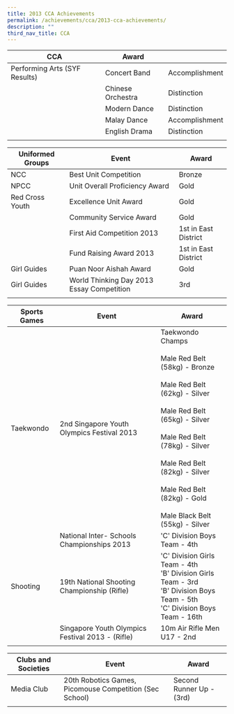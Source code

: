 ```yaml
---
title: 2013 CCA Achievements
permalink: /achievements/cca/2013-cca-achievements/
description: ""
third_nav_title: CCA
---
```

| CCA | Award |  |
|---|---|---|
| Performing Arts (SYF Results) | Concert Band | Accomplishment |
|  | Chinese Orchestra | Distinction |
|  | Modern Dance | Distinction |
|  | Malay Dance | Accomplishment |
|  | English Drama | Distinction |
| | | |

| Uniformed Groups | Event | Award |
|---|---|---|
| NCC | Best Unit Competition | Bronze |
| NPCC | Unit Overall Proficiency Award | Gold |
| Red Cross Youth | Excellence Unit Award | Gold |
|  | Community Service Award | Gold |
|  | First Aid Competition 2013 | 1st in East District |
|  | Fund Raising Award 2013 | 1st in East District |
| Girl Guides | Puan Noor Aishah Award | Gold |
| Girl Guides | World Thinking Day 2013 Essay Competition | 3rd |
| | | |

| Sports Games | Event | Award |
|---|---|---|
| Taekwondo | 2nd Singapore Youth Olympics Festival 2013 | Taekwondo Champs<br><br>Male Red Belt (58kg) - Bronze<br><br>Male Red Belt (62kg) - Silver<br><br>Male Red Belt (65kg) - Silver<br><br>Male Red Belt (78kg) - Silver<br><br>Male Red Belt (82kg) - Silver<br><br>Male Red Belt (82kg) - Gold<br><br>Male Black Belt (55kg) - Silver |
|  | National Inter- Schools Championships 2013 | 'C' Division Boys Team - 4th |
| Shooting | 19th National Shooting Championship (Rifle) | 'C' Division Girls Team - 4th<br>'B' Division Girls Team - 3rd<br>'B' Division Boys Team - 5th<br>'C' Division Boys Team - 16th |
|  | Singapore Youth Olympics Festival 2013 - (Rifle) | 10m Air Rifle Men U17 - 2nd |
| | | | 

| Clubs and Societies | Event | Award |
|---|---|---|
| Media Club | 20th Robotics Games, Picomouse Competition (Sec School) | Second Runner Up - (3rd) |
| | | | 